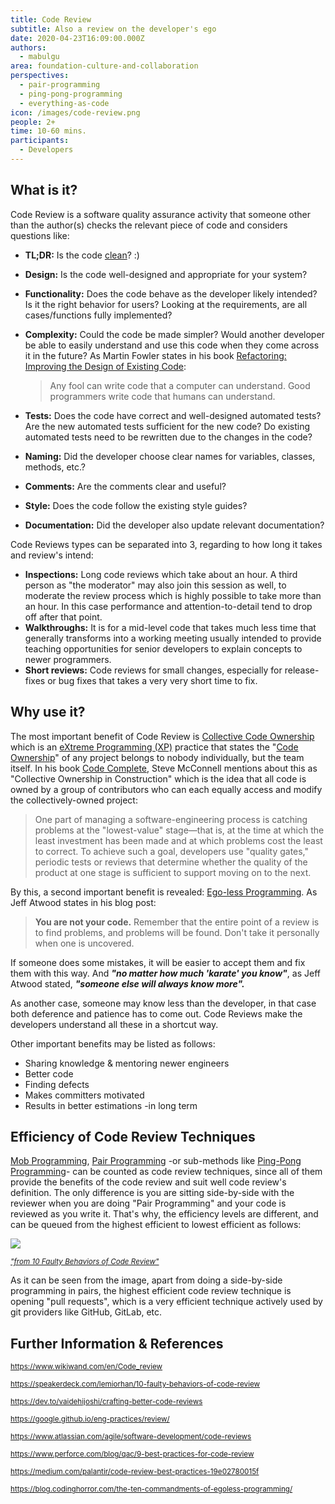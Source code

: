 ```yaml
---
title: Code Review
subtitle: Also a review on the developer's ego
date: 2020-04-23T16:09:00.000Z
authors:
  - mabulgu
area: foundation-culture-and-collaboration
perspectives:
  - pair-programming
  - ping-pong-programming
  - everything-as-code
icon: /images/code-review.png
people: 2+
time: 10-60 mins.
participants:
  - Developers
---
```

## What is it?

Code Review is a software quality assurance activity that someone other than the author(s) checks the relevant piece of code and considers questions like:

* **TL;DR:** Is the code [clean](https://learning.oreilly.com/library/view/clean-code/9780136083238/)? :)
* **Design:** Is the code well-designed and appropriate for your system?
* **Functionality:** Does the code behave as the developer likely intended? Is it the right behavior for users? Looking at the requirements, are all cases/functions fully implemented?
* **Complexity:** Could the code be made simpler? Would another developer be able to easily understand and use this code when they come across it in the future? As Martin Fowler states in his book [Refactoring: Improving the Design of Existing Code](https://learning.oreilly.com/library/view/refactoring-improving-the/9780134757681/):

  > Any fool can write code that a computer can understand. Good programmers write code that humans can understand.
* **Tests:** Does the code have correct and well-designed automated tests? Are the new automated tests sufficient for the new code? Do existing automated tests need to be rewritten due to the changes in the code?
* **Naming:** Did the developer choose clear names for variables, classes, methods, etc.?
* **Comments:** Are the comments clear and useful?
* **Style:** Does the code follow the existing style guides?
* **Documentation:** Did the developer also update relevant documentation?

Code Reviews types can be separated into 3, regarding to how long it takes and review's intend:

* **Inspections:** Long code reviews which take about an hour. A third person as "the moderator" may also join this session as well, to moderate the review process which is highly possible to take more than an hour. In this case performance and attention-to-detail tend to drop off after that point.
* **Walkthroughs:** It is for a mid-level code that takes much less time that generally transforms into a working meeting usually intended to provide teaching opportunities for senior developers to explain concepts to newer programmers.
* **Short reviews:** Code reviews for small changes, especially for release-fixes or bug fixes that takes a very very short time to fix.

## Why use it?

The most important benefit of Code Review is [Collective Code Ownership](https://wiki.c2.com/?CollectiveCodeOwnership) which is an [eXtreme Programming (XP)](http://www.extremeprogramming.org/) practice that states the "[Code Ownership](https://martinfowler.com/bliki/CodeOwnership.html)" of any project belongs to nobody individually, but the team itself[](https://martinfowler.com/bliki/CodeOwnership.html). In his book [Code Complete](https://learning.oreilly.com/library/view/code-complete-second/0735619670/), Steve McConnell mentions about this as "Collective Ownership in Construction" which is the idea that all code is owned by a group of contributors who can each equally access and modify the collectively-owned project:

> One part of managing a software-engineering process is catching problems at the "lowest-value" stage—that is, at the time at which the least investment has been made and at which problems cost the least to correct. To achieve such a goal, developers use "quality gates," periodic tests or reviews that determine whether the quality of the product at one stage is sufficient to support moving on to the next.

By this, a second important benefit is revealed: [Ego-less Programming](https://blog.codinghorror.com/the-ten-commandments-of-egoless-programming/). As Jeff Atwood states in his blog post:

> **You are not your code.** Remember that the entire point of a review is to find problems, and problems will be found. Don't take it personally when one is uncovered.

If someone does some mistakes, it will be easier to accept them and fix them with this way. And ***"no matter how much 'karate' you know"***, as Jeff Atwood stated, ***"someone else will always know more".*** 

As another case, someone may know less than the developer, in that case both deference and patience has to come out. Code Reviews make the developers understand all these in a shortcut way. 

Other important benefits may be listed as follows:

* Sharing knowledge & mentoring newer engineers
* Better code
* Finding defects
* Makes committers motivated
* Results in better estimations -in long term


## Efficiency of Code Review Techniques

[Mob Programming](https://openpracticelibrary.com/practice/mob-programming/), [Pair Programming](https://openpracticelibrary.com/practice/pair-programming/) -or sub-methods like [Ping-Pong Programming](https://openpracticelibrary.com/practice/ping-pong-programming/)- can be counted as code review techniques, since all of them provide the benefits of the code review and suit well code review's definition. The only difference is you are sitting side-by-side with the reviewer when you are doing "Pair Programming" and your code is reviewed as you write it. That's why, the efficiency levels are different, and can be queued from the highest efficient to lowest efficient as follows:

![](/images/code_review_efficency.png)

<sup>*["from 10 Faulty Behaviors of Code Review"](https://speakerdeck.com/lemiorhan/10-faulty-behaviors-of-code-review?slide=7)*</sup>

As it can be seen from the image, apart from doing a side-by-side programming in pairs, the highest efficient code review technique is opening "pull requests", which is a very efficient technique actively used by git providers like GitHub, GitLab, etc.

## Further Information & References

<sup><https://www.wikiwand.com/en/Code_review></sup>

<sup><https://speakerdeck.com/lemiorhan/10-faulty-behaviors-of-code-review></sup>

<sup><https://dev.to/vaidehijoshi/crafting-better-code-reviews></sup>

<sup><https://google.github.io/eng-practices/review/></sup>

<sup><https://www.atlassian.com/agile/software-development/code-reviews></sup>

<sup><https://www.perforce.com/blog/qac/9-best-practices-for-code-review></sup>

<sup><https://medium.com/palantir/code-review-best-practices-19e02780015f></sup>

<sup><https://blog.codinghorror.com/the-ten-commandments-of-egoless-programming/></sup>